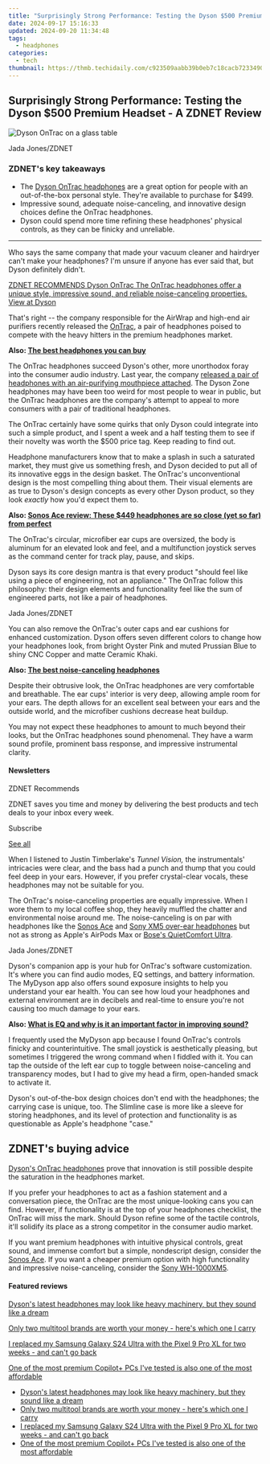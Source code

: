 ```yaml
---
title: "Surprisingly Strong Performance: Testing the Dyson $500 Premium Headset - A ZDNET Review"
date: 2024-09-17 15:16:33
updated: 2024-09-20 11:34:48
tags:
  - headphones
categories:
  - tech
thumbnail: https://thmb.techidaily.com/c923509aabb39b0eb7c18cacb723349038dd49742635efdbf9b811ae50d9f542.jpg
---
```


## Surprisingly Strong Performance: Testing the Dyson $500 Premium Headset - A ZDNET Review

![Dyson OnTrac on a glass table](https://www.zdnet.com/a/img/resize/bc9ed5c261980f98010653a2c94718bb6e364d2a/2024/08/22/04f54e6b-f2e8-4fb5-879d-11d3b74ae63a/ontrac-8.jpg?auto=webp&width=1280)

Jada Jones/ZDNET

### ZDNET's key takeaways

* The [Dyson OnTrac headphones](https://click.linksynergy.com/deeplink?id=IokOf8qagZo&mid=36310&u1=zd-%5F%5FCOM%5FCLICK%5FID%5F%5F-dtp&murl=https%3A%2F%2Fwww.dyson.com%2Fheadphones%2Fontrac%2Fcnc-copper) are a great option for people with an out-of-the-box personal style. They're available to purchase for $499.
* Impressive sound, adequate noise-canceling, and innovative design choices define the OnTrac headphones.
* Dyson could spend more time refining these headphones' physical controls, as they can be finicky and unreliable.

---

Who says the same company that made your vacuum cleaner and hairdryer can't make your headphones? I'm unsure if anyone has ever said that, but Dyson definitely didn't. 

[ZDNET RECOMMENDS Dyson OnTrac The OnTrac headphones offer a unique style, impressive sound, and reliable noise-canceling properties. View at Dyson](https://click.linksynergy.com/deeplink?id=IokOf8qagZo&mid=36310&u1=zd-%5F%5FCOM%5FCLICK%5FID%5F%5F-dtp&murl=https%3A%2F%2Fwww.dyson.com%2Fheadphones%2Fontrac%2Fcnc-copper)

That's right -- the company responsible for the AirWrap and high-end air purifiers recently released the [OnTrac](https://click.linksynergy.com/deeplink?id=IokOf8qagZo&mid=36310&u1=zd-%5F%5FCOM%5FCLICK%5FID%5F%5F-dtp&murl=https%3A%2F%2Fwww.dyson.com%2Fheadphones%2Fontrac%2Fcnc-copper), a pair of headphones poised to compete with the heavy hitters in the premium headphones market.

**Also: [The best headphones you can buy](https://www.zdnet.com/article/best-headphones/)**

The OnTrac headphones succeed Dyson's other, more unorthodox foray into the consumer audio industry. Last year, the company [released a pair of headphones with an air-purifying mouthpiece attached](https://www.zdnet.com/article/dysons-new-air-purifying-noise-cancelling-headphones-have-a-launch-date-and-a-hefty-price-tag/). The Dyson Zone headphones may have been too weird for most people to wear in public, but the OnTrac headphones are the company's attempt to appeal to more consumers with a pair of traditional headphones.

The OnTrac certainly have some quirks that only Dyson could integrate into such a simple product, and I spent a week and a half testing them to see if their novelty was worth the $500 price tag. Keep reading to find out.

Headphone manufacturers know that to make a splash in such a saturated market, they must give us something fresh, and Dyson decided to put all of its innovative eggs in the design basket. The OnTrac's unconventional design is the most compelling thing about them. Their visual elements are as true to Dyson's design concepts as every other Dyson product, so they look _exactly_ how you'd expect them to.

**Also: [Sonos Ace review: These $449 headphones are so close (yet so far) from perfect](https://www.zdnet.com/article/sonos-ace-review/)**

The OnTrac's circular, microfiber ear cups are oversized, the body is aluminum for an elevated look and feel, and a multifunction joystick serves as the command center for track play, pause, and skips.

Dyson says its core design mantra is that every product "should feel like using a piece of engineering, not an appliance." The OnTrac follow this philosophy: their design elements and functionality feel like the sum of engineered parts, not like a pair of headphones.

Jada Jones/ZDNET

You can also remove the OnTrac's outer caps and ear cushions for enhanced customization. Dyson offers seven different colors to change how your headphones look, from bright Oyster Pink and muted Prussian Blue to shiny CNC Copper and matte Ceramic Khaki.

**Also: [The best noise-canceling headphones](https://www.zdnet.com/article/best-noise-canceling-headphones/)**

Despite their obtrusive look, the OnTrac headphones are very comfortable and breathable. The ear cups' interior is very deep, allowing ample room for your ears. The depth allows for an excellent seal between your ears and the outside world, and the microfiber cushions decrease heat buildup.

You may not expect these headphones to amount to much beyond their looks, but the OnTrac headphones sound phenomenal. They have a warm sound profile, prominent bass response, and impressive instrumental clarity. 

#### Newsletters

ZDNET Recommends

ZDNET saves you time and money by delivering the best products and tech deals to your inbox every week.

 Subscribe

[See all](https://www.zdnet.com/newsletters/)

When I listened to Justin Timberlake's _Tunnel Vision,_ the instrumentals' intricacies were clear, and the bass had a punch and thump that you could feel deep in your ears. However, if you prefer crystal-clear vocals, these headphones may not be suitable for you.

The OnTrac's noise-canceling properties are equally impressive. When I wore them to my local coffee shop, they heavily muffled the chatter and environmental noise around me. The noise-canceling is on par with headphones like the [Sonos Ace](https://www.zdnet.com/article/sonos-ace-review/) and [Sony XM5 over-ear headphones](https://www.zdnet.com/article/sony-wh-1000xm5-wireless-noise-canceling-headphones-review/) but not as strong as Apple's AirPods Max or [Bose's QuietComfort Ultra](https://www.zdnet.com/article/bose-quietcomfort-ultra-headphones-review/). 

Jada Jones/ZDNET

Dyson's companion app is your hub for OnTrac's software customization. It's where you can find audio modes, EQ settings, and battery information. The MyDyson app also offers sound exposure insights to help you understand your ear health. You can see how loud your headphones and external environment are in decibels and real-time to ensure you're not causing too much damage to your ears.

**Also: [What is EQ and why is it an important factor in improving sound?](https://www.zdnet.com/article/what-is-eq-and-why-is-it-an-important-factor-in-improving-sound/)**

I frequently used the MyDyson app because I found OnTrac's controls finicky and counterintuitive. The small joystick is aesthetically pleasing, but sometimes I triggered the wrong command when I fiddled with it. You can tap the outside of the left ear cup to toggle between noise-canceling and transparency modes, but I had to give my head a firm, open-handed smack to activate it.

Dyson's out-of-the-box design choices don't end with the headphones; the carrying case is unique, too. The Slimline case is more like a sleeve for storing headphones, and its level of protection and functionality is as questionable as Apple's headphone "case." 

## ZDNET's buying advice

[Dyson's OnTrac headphones](https://click.linksynergy.com/deeplink?id=IokOf8qagZo&mid=36310&u1=zd-%5F%5FCOM%5FCLICK%5FID%5F%5F-dtp&murl=https%3A%2F%2Fwww.dyson.com%2Fheadphones%2Fontrac%2Fcnc-copper) prove that innovation is still possible despite the saturation in the headphones market. 

If you prefer your headphones to act as a fashion statement and a conversation piece, the OnTrac are the most unique-looking cans you can find. However, if functionality is at the top of your headphones checklist, the OnTrac will miss the mark. Should Dyson refine some of the tactile controls, it'll solidify its place as a strong competitor in the consumer audio market. 

If you want premium headphones with intuitive physical controls, great sound, and immense comfort but a simple, nondescript design, consider the [Sonos Ace](https://buy.geni.us/Proxy.ashx?TSID=368250&GR%5FURL=https%3A%2F%2Fwww.amazon.com%2FSonos-Ace-Wireless-Headphones-Cancellation%2Fdp%2FB0CYHGTMNH%3Ftag%3Dzd-buy-button-20%26ascsubtag%3D%5F%5FCOM%5FCLICK%5FID%5F%5F%7Ce9607211-78b1-4ea1-ac42-bbf0f1db1ff7%7Cdtp&dtb=1). If you want a cheaper premium option with high functionality and impressive noise-canceling, consider the [Sony WH-1000XM5](https://buy.geni.us/Proxy.ashx?TSID=368250&GR%5FURL=https%3A%2F%2Fwww.amazon.com%2FSony-WH-1000XM5-Headphones-Hands-Free-WH1000XM5%2Fdp%2FB0BXYCS74H%3Ftag%3Dzd-buy-button-20%26ascsubtag%3D%5F%5FCOM%5FCLICK%5FID%5F%5F%7Ce9607211-78b1-4ea1-ac42-bbf0f1db1ff7%7Cdtp&dtb=1). 

#### Featured reviews

[Dyson's latest headphones may look like heavy machinery, but they sound like a dream](https://www.zdnet.com/article/i-tested-dysons-500-flagship-headphones-and-theyre-more-competitive-than-expected/ "Dyson's latest headphones may look like heavy machinery, but they sound like a dream")

[Only two multitool brands are worth your money - here's which one I carry](https://www.zdnet.com/article/only-two-multitool-brands-are-worth-your-money-heres-which-one-i-carry/ "Only two multitool brands are worth your money - here's which one I carry")

[I replaced my Samsung Galaxy S24 Ultra with the Pixel 9 Pro XL for two weeks - and can't go back](https://www.zdnet.com/article/i-replaced-my-samsung-galaxy-s24-ultra-with-the-pixel-9-pro-xl-for-two-weeks-and-cant-go-back/ "I replaced my Samsung Galaxy S24 Ultra with the Pixel 9 Pro XL for two weeks - and can't go back")

[One of the most premium Copilot+ PCs I've tested is also one of the most affordable](https://www.zdnet.com/article/one-of-the-most-premium-copilot-pcs-ive-tested-is-also-one-of-the-most-affordable/ "One of the most premium Copilot+ PCs I've tested is also one of the most affordable")

* [Dyson's latest headphones may look like heavy machinery, but they sound like a dream](https://www.zdnet.com/article/i-tested-dysons-500-flagship-headphones-and-theyre-more-competitive-than-expected/ "Dyson's latest headphones may look like heavy machinery, but they sound like a dream")
* [Only two multitool brands are worth your money - here's which one I carry](https://www.zdnet.com/article/only-two-multitool-brands-are-worth-your-money-heres-which-one-i-carry/ "Only two multitool brands are worth your money - here's which one I carry")
* [I replaced my Samsung Galaxy S24 Ultra with the Pixel 9 Pro XL for two weeks - and can't go back](https://www.zdnet.com/article/i-replaced-my-samsung-galaxy-s24-ultra-with-the-pixel-9-pro-xl-for-two-weeks-and-cant-go-back/ "I replaced my Samsung Galaxy S24 Ultra with the Pixel 9 Pro XL for two weeks - and can't go back")
* [One of the most premium Copilot+ PCs I've tested is also one of the most affordable](https://www.zdnet.com/article/one-of-the-most-premium-copilot-pcs-ive-tested-is-also-one-of-the-most-affordable/ "One of the most premium Copilot+ PCs I've tested is also one of the most affordable")

<ins class="adsbygoogle"
     style="display:block"
     data-ad-format="autorelaxed"
     data-ad-client="ca-pub-7571918770474297"
     data-ad-slot="1223367746"></ins>



<ins class="adsbygoogle"
     style="display:block"
     data-ad-client="ca-pub-7571918770474297"
     data-ad-slot="8358498916"
     data-ad-format="auto"
     data-full-width-responsive="true"></ins>
